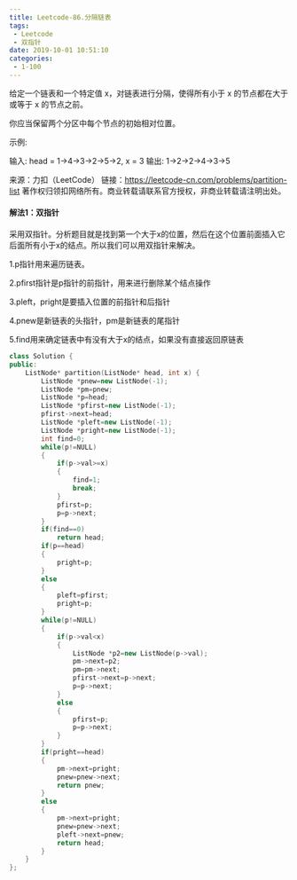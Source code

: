 ```yaml
---
title: Leetcode-86.分隔链表
tags:
 - Leetcode
 - 双指针
date: 2019-10-01 10:51:10
categories:
 - 1-100
---
```


给定一个链表和一个特定值 x，对链表进行分隔，使得所有小于 x 的节点都在大于或等于 x 的节点之前。

你应当保留两个分区中每个节点的初始相对位置。

<!--more-->

示例:

输入: head = 1->4->3->2->5->2, x = 3
输出: 1->2->2->4->3->5

来源：力扣（LeetCode）
链接：https://leetcode-cn.com/problems/partition-list
著作权归领扣网络所有。商业转载请联系官方授权，非商业转载请注明出处。

#### 解法1：双指针

采用双指针。分析题目就是找到第一个大于x的位置，然后在这个位置前面插入它后面所有小于x的结点。所以我们可以用双指针来解决。

1.p指针用来遍历链表。

2.pfirst指针是p指针的前指针，用来进行删除某个结点操作

3.pleft，pright是要插入位置的前指针和后指针

4.pnew是新链表的头指针，pm是新链表的尾指针

5.find用来确定链表中有没有大于x的结点，如果没有直接返回原链表

```c++
class Solution {
public:
    ListNode* partition(ListNode* head, int x) {
        ListNode *pnew=new ListNode(-1);
        ListNode *pm=pnew;
        ListNode *p=head;
        ListNode *pfirst=new ListNode(-1);
        pfirst->next=head;
        ListNode *pleft=new ListNode(-1);
        ListNode *pright=new ListNode(-1);
        int find=0;
        while(p!=NULL)
        {
            if(p->val>=x)
            {
                find=1;
                break;
            }
            pfirst=p;
            p=p->next;
        }
        if(find==0)
            return head;
        if(p==head)
        {
            pright=p;
        }
        else
        {
            pleft=pfirst;
            pright=p;
        }
        while(p!=NULL)
        {
            if(p->val<x)
            {
                ListNode *p2=new ListNode(p->val);
                pm->next=p2;
                pm=pm->next;
                pfirst->next=p->next;
                p=p->next;
            }
            else
            {
                pfirst=p;
                p=p->next;
            }
        }
        if(pright==head)
        {
            pm->next=pright;
            pnew=pnew->next;
            return pnew;
        }
        else
        {
            pm->next=pright;
            pnew=pnew->next;
            pleft->next=pnew;
            return head;
        }
    }
};
```

